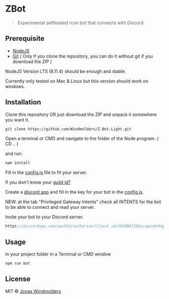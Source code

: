 # ZBot
> Experimental selfhosted rcon bot that connects with Discord.

## Prerequisite

* [NodeJS](https://nodejs.org/en/)
* [Git](https://nodejs.org/en/) ( Only if you clone the repository, you can do it without git if you download the ZIP )

NodeJS Version LTS (8.11.4) should be enough and stable.

Currently only tested on Mac & Linux but this version should work on windows.

## Installation

Clone this repository OR just download the ZIP and unpack it somewhere you want it.
```sh
git clone https://github.com/Windmolders/Z-Bot-Light.git
``` 

Open a terminal or CMD and navigate to the folder of the Node program. ( CD .. )

and run:
```sh
npm install
```

Fill in the [config.js](https://github.com/DevZupa/ZBot-Discord/blob/master/config.js) file to fit your server.

If you don't know your [guild id?](https://support.discordapp.com/hc/en-us/articles/206346498-Where-can-I-find-my-User-Server-Message-ID-)

Create a [discord app](https://discordapp.com/developers/applications/me) and fill in the key for your bot in the [config.js](https://github.com/DevZupa/Z-Bot-Light/blob/master/config.js).

NEW: at the tab "Privileged Gateway Intents" check all INTENTS for the bot to be able to connect and read your server.

Invite your bot to your Discord server. 
```js
https://discordapp.com/oauth2/authorize?client_id=YOURBOTID&scope=bot&permissions=66321471
```

## Usage

In your project folder in a Terminal or CMD window

```sh
npm run bot
```

## License

MIT © [Jonas Windmolders](https://github.com/Windmolders)
